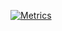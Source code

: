 [![Metrics](https://github.com/raisedadead/raisedadead/blob/main/github-metrics.svg)](https://mrugesh.dev)
